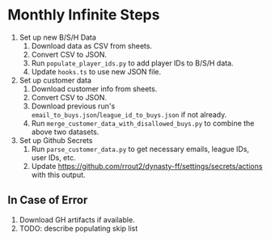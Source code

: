 # Monthly Infinite Steps

1) Set up new B/S/H Data
    1) Download data as CSV from sheets.
    1) Convert CSV to JSON. 
    1) Run `populate_player_ids.py` to add player IDs to B/S/H data.
    1) Update `hooks.ts` to use new JSON file.
1) Set up customer data
    1) Download customer info from sheets.
    1) Convert CSV to JSON.
    1) Download previous run's `email_to_buys.json`/`league_id_to_buys.json` if not already.
    1) Run `merge_customer_data_with_disallowed_buys.py` to combine the above two datasets. 
1) Set up Github Secrets
    1) Run `parse_customer_data.py` to get necessary emails, league IDs, user IDs, etc.
    1) Update https://github.com/rrout2/dynasty-ff/settings/secrets/actions with this output.

## In Case of Error
1) Download GH artifacts if available.
1) TODO: describe populating skip list